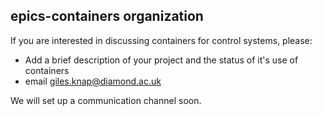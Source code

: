 ## epics-containers organization

If you are interested in discussing containers for control systems, please:

- Add a brief description of your project and the status of it's use of containers
- email giles.knap@diamond.ac.uk 

We will set up a communication channel soon.
